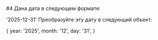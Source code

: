 #4
Дана дата в следующем формате:

'2025-12-31'
Преобразуйте эту дату в следующий объект:

{
	year: '2025',
	month: '12',
	day: '31',
}